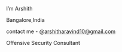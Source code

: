  I’m Arshith
 
 Bangalore,India 
 
 contact me - @arshitharavind10@gmail.com

 Offensive Security Consultant

